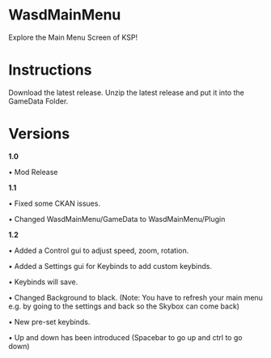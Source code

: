 # WasdMainMenu
Explore the Main Menu Screen of KSP!

# Instructions
Download the latest release.
Unzip the latest release and put it into the GameData Folder.

# Versions
**1.0** 

• Mod Release

**1.1**

• Fixed some CKAN issues.

• Changed WasdMainMenu/GameData to WasdMainMenu/Plugin

**1.2**

• Added a Control gui to adjust speed, zoom, rotation.

• Added a Settings gui for Keybinds to add custom keybinds.

• Keybinds will save.

• Changed Background to black. (Note: You have to refresh your main menu e.g. by going to the settings and back so the Skybox can come back)

• New pre-set keybinds.

• Up and down has been introduced (Spacebar to go up and ctrl to go down)

